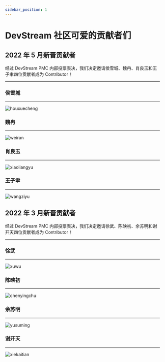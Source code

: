 ```yaml
---
sidebar_position: 1
---
```


# DevStream 社区可爱的贡献者们

## 2022 年 5 月新晋贡献者

经过 DevStream PMC 内部投票表决，我们决定邀请侯雪城、魏冉、肖良玉和王子聿四位贡献者成为 Contributor！

---

### 侯雪城

---

![houxuecheng](/img/community/contributor/contributors/houxuecheng.png)

### 魏冉

---

![weiran](/img/community/contributor/contributors/weiran.png)

### 肖良玉

---

![xiaoliangyu](/img/community/contributor/contributors/xiaoliangyu.png)

### 王子聿

---

![wangziyu](/img/community/contributor/contributors/wangziyu.png)


## 2022 年 3 月新晋贡献者

经过 DevStream PMC 内部投票表决，我们决定邀请徐武、陈映初、余苏明和谢开天四位贡献者成为 Contributor！

---

### 徐武

---

![xuwu](/img/community/contributor/contributors/xuwu.png)

### 陈映初

---

![chenyingchu](/img/community/contributor/contributors/chenyingchu.png)

### 余苏明

---

![yusuming](/img/community/contributor/contributors/yusuming.png)

### 谢开天

---

![xiekaitian](/img/community/contributor/contributors/xiekaitian.png)
